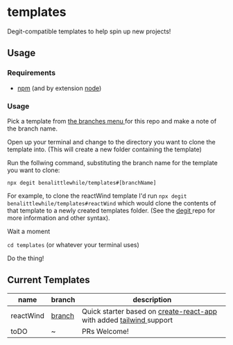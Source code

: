 # templates

Degit-compatible templates to help spin up new projects!

## Usage

### Requirements

- [npm](https://docs.npmjs.com/downloading-and-installing-node-js-and-npm) (and
  by extension [node](https://nodejs.org/en/))

### Usage

Pick a template from [ the branches menu ](https://github.com/benalittlewhile/templates/branches) for this repo and make a
note of the branch name.

Open up your terminal and change to the directory you want to clone the template
into. (This will create a new folder containing the template)

Run the follwing command, substituting the branch name for the template you want
to clone:

    npx degit benalittlewhile/templates#[branchName]

For example, to clone the reactWind template I'd run `npx degit
benalittlewhile/templates#reactWind` which would clone the contents of that
template to a newly created templates folder. (See the [ degit
](https://github.com/Rich-Harris/degit) repo for more information and other
syntax).

Wait a moment

`cd templates` (or whatever your terminal uses)

Do the thing!

## Current Templates

| name      | branch                                                           | description                                                                                                                        |
| --------- | ---------------------------------------------------------------- | ---------------------------------------------------------------------------------------------------------------------------------- |
| reactWind | [branch](https://github.com/benalittlewhile/templates#reactWind) | Quick starter based on [create-react-app](https://create-react-app.dev/) with added [ tailwind ](https://tailwindcss.com/) support |
| toDO      | ~                                                                | PRs Welcome!                                                                                                                       |
